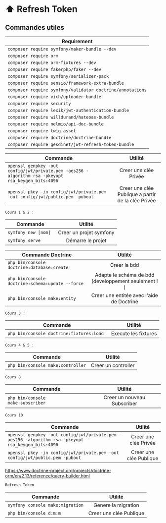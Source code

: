 
# ⬆️ Refresh Token



## Commandes utiles

| Requirement      |
| ------------- |
| `composer require symfony/maker-bundle --dev`|
| `composer require orm`     |
| `composer require orm-fixtures --dev`     |
| `composer require fakerphp/faker --dev` |
| `composer require symfony/serializer-pack` |
| `composer require sensio/framework-extra-bundle` |
| `composer require symfony/validator doctrine/annotations` |
| `composer require vich/uploader-bundle` |
| `composer require security` |
| `composer require lexik/jwt-authentication-bundle` |
| `composer require willdurand/hateoas-bundle` |
| `composer require nelmio/api-doc-bundle` |
| `composer require twig asset` |
| `composer require doctrine/doctrine-bundle` |
| `composer require gesdinet/jwt-refresh-token-bundle` |


| Commande      | Utilité       | 
| ------------- |:-------------:| 
| `openssl genpkey -out config/jwt/private.pem -aes256 -algorithm rsa -pkeyopt rsa_keygen_bits:4096`     | Creer une clée Privée     | 
| `openssl pkey -in config/jwt/private.pem -out config/jwt/public.pem -pubout`     | Creer une clée Publique a partir de la clée Privée | 

    Cours 1 & 2 :

| Commande      | Utilité       | 
| ------------- |:-------------:| 
| `symfony new [nom] `| Creer un projet symfony |
| `symfony serve`     | Démarre le projet      | 

| Commande  Doctrine    | Utilité       | 
| ------------- |:-------------:| 
| `php bin/console doctrine:database:create`     | Creer la bdd      | 
| `php bin/console doctrine:schema:update --force`| Adapte le schéma de bdd (developpement seulement ! ) |
| `php bin/console make:entity`     | Creer une entitée avec l'aide de Doctrine    | 


    Cours 3 :

| Commande      | Utilité       | 
| ------------- |:-------------:| 
| `php bin/console doctrine:fixtures:load `| Execute les fixtures |


    Cours 4 & 5 :

| Commande      | Utilité       | 
| ------------- |:-------------:| 
| `php bin/console make:controller` | Creer un controller |


    Cours 8
    
| Commande      | Utilité       | 
| ------------- |:-------------:| 
| `php bin/console make:subscriber`| Creer un nouveau Subscriber |

    Cours 10

| Commande      | Utilité       | 
| ------------- |:-------------:| 
| `openssl genpkey -out config/jwt/private.pem -aes256 -algorithm rsa -pkeyopt rsa_keygen_bits:4096`     | Creer une clée Privée     | 
| `openssl pkey -in config/jwt/private.pem -out config/jwt/public.pem -pubout`     | Creer une clée Publique     | 


https://www.doctrine-project.org/projects/doctrine-orm/en/2.13/reference/query-builder.html


    Refresh Token

| Commande      | Utilité       | 
| ------------- |:-------------:| 
| `symfony console make:migration`     |   Genere la migration   | 
| `php bin/console d:m:m`     | Creer une clée Publique     | 
